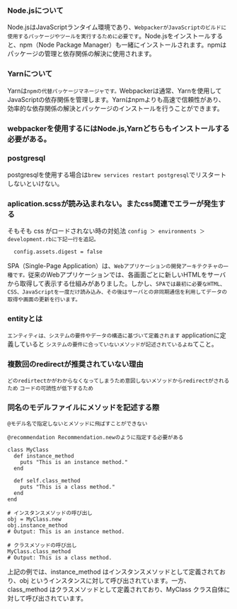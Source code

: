 ### Node.jsについて
 Node.jsはJavaScriptランタイム環境であり、`WebpackerがJavaScriptのビルドに使用するパッケージやツールを実行するために必要です`。Node.jsをインストールすると、npm（Node Package Manager）も一緒にインストールされます。npmはパッケージの管理と依存関係の解決に使用されます。
 
 
### Yarnについて


Yarnは`npmの代替パッケージマネージャです。`Webpackerは通常、Yarnを使用してJavaScriptの依存関係を管理します。Yarnはnpmよりも高速で信頼性があり、効率的な依存関係の解決とパッケージのインストールを行うことができます。


### webpackerを使用するにはNode.js,Yarnどちらもインストールする必要がある。

### postgresql
postgresqlを使用する場合は`brew services restart postgresql`でリスタートしないといけない。



### aplication.scssが読み込まれない。またcss関連でエラーが発生する

そもそも css がロードされない時の対処法
`config ＞ environments ＞ development.rbに下記一行を追記。`

```
  config.assets.digest = false
```


SPA（Single-Page Application）は、`Webアプリケーションの開発アーキテクチャの一種です。`従来のWebアプリケーションでは、各画面ごとに新しいHTMLをサーバから取得して表示する仕組みがありました。しかし、`SPAでは最初に必要なHTML、CSS、JavaScriptを一度だけ読み込み、その後はサーバとの非同期通信を利用してデータの取得や画面の更新を行います。`


### entityとは
`エンティティは、システムの要件やデータの構造に基づいて定義されます`
applicationに定義していると
`システムの要件に合っていないメソッドが記述されているよね`てこと。


### 複数回のredirectが推奨されていない理由

`どのredirtectかがわからなくなってしまうため意図しないメソッドからredirectがされるため`
`コードの可読性が低下するため`

### 同名のモデルファイルにメソッドを記述する際
`@モデル名で指定しないとメソッドに飛ばすことができない`
```
@recommendation Recommendation.newのように指定する必要がある
```

```
class MyClass
  def instance_method
    puts "This is an instance method."
  end

  def self.class_method
    puts "This is a class method."
  end
end

# インスタンスメソッドの呼び出し
obj = MyClass.new
obj.instance_method
# Output: This is an instance method.

# クラスメソッドの呼び出し
MyClass.class_method
# Output: This is a class method.
```
上記の例では、instance_method はインスタンスメソッドとして定義されており、obj というインスタンスに対して呼び出されています。一方、class_method はクラスメソッドとして定義されており、MyClass クラス自体に対して呼び出されています。
